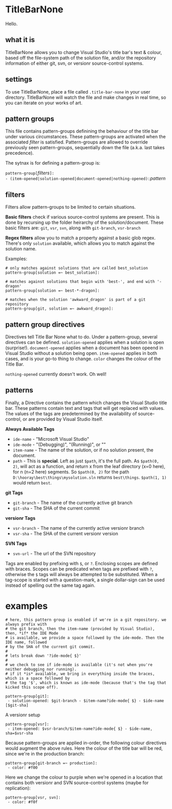 # TitleBarNone

Hello.


## what it is
TitleBarNone allows you to change Visual Studio's title bar's text & colour, based off the file-system path of the solution file, and/or the repository information of either git, svn, or versionr source-control systems.

## settings
To use TitleBarNone, place a file called `.title-bar-none` in your user directory. TitleBarNone will watch the file and make changes in real time, so you can iterate on your works of art.

## pattern groups
This file contains pattern-groups definining the behaviour of the title bar under various circumstances. These pattern-groups are activated when the associated _filter_ is satisfied. Pattern-groups are allowed to override previously seen pattern-groups, sequentially down the file (a.k.a. last takes precedence).


The sytnax is for defining a pattern-group is:

`pattern-group[`_filters_`]:`<br />
` - (item-opened|solution-opened|document-opened|nothing-opened): `_pattern_


## filters

Filters allow pattern-groups to be limited to certain situations.

**Basic filters** check if various source-control systems are present. This is done by recursing up the folder heirarchy of the solution/document. These basic filters are: `git`, `vsr`, `svn`,
along with `git-branch`, `vsr-branch`

**Regex filters** allow you to match a property against a basic glob regex. There's only `solution` available, which allows you to match against the solution name.

Examples:

```
# only matches against solutions that are called best_solution
pattern-group[solution =~ best_solution]:

# matches against solutions that begin with 'best-', and end with '-dragon'
pattern-group[solution =~ best-*-dragon]:

# matches when the solution 'awkward_dragon' is part of a git repository
pattern-group[git, solution =~ awkward_dragon]:
```

## pattern group directives

Directives tell Title Bar None what to do. Under a pattern-group, several directives can be defined. `solution-opened` applies when a solution is open (surprise!). `document-opened` applies when a document has been opeend in Visual Studio without a solution being open. `item-opened` applies in both cases, and is your go-to thing to change. `color` changes the colour of the Title Bar. 

`nothing-opened` currently doesn't work. Oh well!

## patterns

Finally, a Directive contains the pattern which changes the Visual Studio title bar. These patterns contain text and tags that will get replaced with values. The values of the tags are predetermined by the availability of source-control, or are provided by Visual Studio itself.

**Always Available Tags**

 * `ide-name` - "Microsoft Visual Studio"
 * `ide-mode` - "(Debugging)", "(Running)", or ""
 * `item-name` - The name of the solution, or if no solution present, the document.
 * `path` - This is **special**. Left as just `$path`, it's the full path. As `$path(0, 2)`,
            will act as a function, and return x from the leaf directory (x=0 here), for n 
            (n=2 here) segments. So `$path(0, 2)` for the path `D:\hooray\best\things\mysolution.sln`
            returns `best\things`. `$path(1, 1)` would return `best`.

**git Tags**
 * `git-branch` - The name of the currently active git branch
 * `git-sha` - The SHA of the current commit

**versionr Tags**
 * `vsr-branch` - The name of the currently active versionr branch
 * `vsr-sha` - The SHA of the current versionr version

**SVN Tags**
 * `svn-url` - The url of the SVN repository

Tags are enabled by prefixing with `$`, or `?`. Enclosing scopes are defined with braces. Scopes can be predicated when tags are prefixed with `?`, otherwise the `$` tags will always be attempted to be substituted. When a tag-scope is started with a question-mark, a single dollar-sign can be used instead of spelling out the same tag again.

# examples

```
# here, this pattern group is enabled if we're in a git repository. we always prefix with
# the git branch, then the item-name (provided by Visual Studio), then, *if* the IDE Mode
# is available, we provide a space followed by the ide-mode. Then the IDE name, followed
# by the SHA of the current git commit.
#
# lets break down '?ide-mode{ $}' 
#
# we check to see if ide-mode is available (it's not when you're neither debugging nor running).
# if it *is* available, we bring in everything inside the braces, which is a space followed by
# the tag '$', which is known as ide-mode (because that's the tag that kicked this scope off).

pattern-group[git]:
 - solution-opened: $git-branch - $item-name?ide-mode{ $} - $ide-name [$git-sha]
```

A versionr setup
```
pattern-group[vsr]:
 - item-opened: $vsr-branch/$item-name?ide-mode{ $} - $ide-name, sha=$vsr-sha

```

Because pattern-groups are applied in-order, the following colour directives would augment
the above rules. Here the colour of the title bar will be red, since we're in the production
branch:

```
pattern-group[git-branch =~ production]:
 - color: #f00
```

Here we change the colour to purple when we're opened in a location that contains both versionr and SVN source-control systems (maybe for replication):

```
pattern-group[vsr, svn]:
 - color: #f0f
```